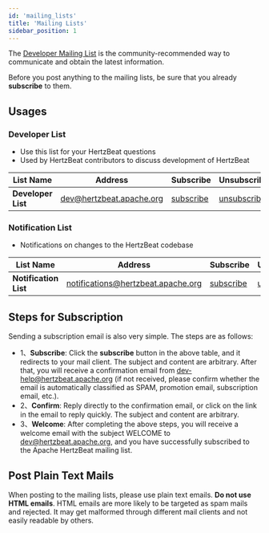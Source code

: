 ```yaml
---
id: 'mailing_lists'
title: 'Mailing Lists'
sidebar_position: 1
---
```


<!--
    Licensed to the Apache Software Foundation (ASF) under one or more
    contributor license agreements.  See the NOTICE file distributed with
    this work for additional information regarding copyright ownership.
    The ASF licenses this file to You under the Apache License, Version 2.0
    (the "License"); you may not use this file except in compliance with
    the License.  You may obtain a copy of the License at

       https://www.apache.org/licenses/LICENSE-2.0

    Unless required by applicable law or agreed to in writing, software
    distributed under the License is distributed on an "AS IS" BASIS,
    WITHOUT WARRANTIES OR CONDITIONS OF ANY KIND, either express or implied.
    See the License for the specific language governing permissions and
    limitations under the License.
-->

The [Developer Mailing List](https://lists.apache.org/list.html?dev@hertzbeat.apache.org) is the community-recommended way to communicate and obtain the latest information.

Before you post anything to the mailing lists, be sure that you already **subscribe** to them.

## Usages

### Developer List

- Use this list for your HertzBeat questions
- Used by HertzBeat contributors to discuss development of HertzBeat


| List Name           | Address                      | Subscribe                                                  | Unsubscribe                                                    | Archive                                                                    |
|---------------------|------------------------------|------------------------------------------------------------|----------------------------------------------------------------|----------------------------------------------------------------------------|
| **Developer List**  | dev@hertzbeat.apache.org     | [subscribe](mailto:dev-subscribe@hertzbeat.apache.org)     | [unsubscribe](mailto:dev-unsubscribe@hertzbeat.apache.org)     | [archive](https://lists.apache.org/list.html?dev@hertzbeat.apache.org)     |

### Notification List

- Notifications on changes to the HertzBeat codebase

| List Name               | Address                            | Subscribe                                                        | Unsubscribe                                                          | Archive                                                                          |
|-------------------------|------------------------------------|------------------------------------------------------------------|----------------------------------------------------------------------|----------------------------------------------------------------------------------|
| **Notification List**   | notifications@hertzbeat.apache.org | [subscribe](mailto:notifications-subscribe@hertzbeat.apache.org) | [unsubscribe](mailto:notifications-unsubscribe@hertzbeat.apache.org) | [archive](https://lists.apache.org/list.html?notifications@hertzbeat.apache.org) |

## Steps for Subscription

Sending a subscription email is also very simple. The steps are as follows:

- 1、**Subscribe**: Click the **subscribe** button in the above table, and it redirects to your mail client. The subject and content are arbitrary.
  After that, you will receive a confirmation email from dev-help@hertzbeat.apache.org (if not received, please confirm whether the email is automatically classified as SPAM, promotion email, subscription email, etc.).
- 2、**Confirm**: Reply directly to the confirmation email, or click on the link in the email to reply quickly. The subject and content are arbitrary.
- 3、**Welcome**: After completing the above steps, you will receive a welcome email with the subject WELCOME to dev@hertzbeat.apache.org, and you have successfully subscribed to the Apache HertzBeat mailing list.

## Post Plain Text Mails

When posting to the mailing lists, please use plain text emails.
**Do not use HTML emails**.
HTML emails are more likely to be targeted as spam mails and rejected.
It may get malformed through different mail clients and not easily readable by others.
